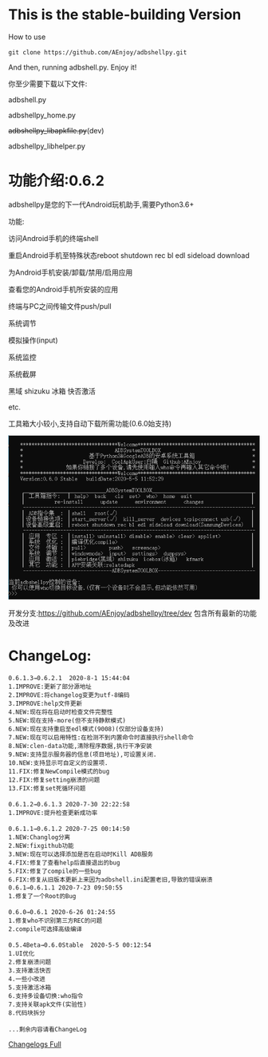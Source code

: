 # This is the stable-building Version

How to use

```
git clone https://github.com/AEnjoy/adbshellpy.git
```

And then, running adbshell.py. Enjoy it!

你至少需要下载以下文件:

adbshell.py

adbshellpy_home.py

~~adbshellpy_libapkfile.py~~(dev)

adbshellpy_libhelper.py

# 功能介绍:0.6.2

adbshellpy是您的下一代Android玩机助手,需要Python3.6+

功能:

访问Android手机的终端shell

重启Android手机至特殊状态reboot shutdown rec bl edl sideload download

为Android手机安装/卸载/禁用/启用应用

查看您的Android手机所安装的应用

终端与PC之间传输文件push/pull

系统调节

模拟操作(input)

系统监控

系统截屏

黑域 shizuku  冰箱  快否激活

etc.

工具箱大小较小,支持自动下载所需功能(0.6.0始支持)

![功能界面](des.png)

开发分支:https://github.com/AEnjoy/adbshellpy/tree/dev 包含所有最新的功能及改进

# ChangeLog:

```
0.6.1.3→0.6.2.1  2020-8-1 15:44:04
1.IMPROVE:更新了部分源地址 
2.IMPROVE:将changelog变更为utf-8编码
3.IMPROVE:help文件更新
4.NEW:现在将在启动时检查文件完整性
5.NEW:现在支持-more(但不支持静默模式)
6.NEW:现在支持重启至edl模式(9008)(仅部分设备支持)
7.NEW:现在可以启用特性:在检测不到内置命令时直接执行shell命令
8.NEW:clen-data功能,清除程序数据,执行干净安装
9.NEW:支持显示服务器的信息(项目地址),可设置关闭.
10.NEW:支持显示可自定义的设置项.
11.FIX:修复NewCompile模式的bug
12.FIX:修复setting崩溃的问题
13.FIX:修复set死循环问题

0.6.1.2→0.6.1.3 2020-7-30 22:22:58
1.IMPROVE:提升检查更新成功率

0.6.1.1→0.6.1.2 2020-7-25 00:14:50
1.NEW:Changlog分离
2.NEW:fixgithub功能
3.NEW:现在可以选择添加是否在启动时Kill ADB服务
4.FIX:修复了查看help后直接退出的bug
5.FIX:修复了compile的一些bug
6.FIX:修复从旧版本更新上来因为adbshell.ini配置老旧,导致的错误崩溃
0.6.1→0.6.1.1 2020-7-23 09:50:55
1.修复了一个Root的Bug

0.6.0→0.6.1 2020-6-26 01:24:55
1.修复who不识别第三方REC的问题
2.compile可选择高级编译

0.5.4Beta→0.6.0Stable  2020-5-5 00:12:54
1.UI优化
2.修复崩溃问题
3.支持激活快否
4.一些小改进
5.支持激活冰箱
6.支持多设备切换:who指令
7.支持关联apk文件(实验性)
8.代码块拆分

...剩余内容请看ChangeLog

```

[Changelogs Full](Changlog)